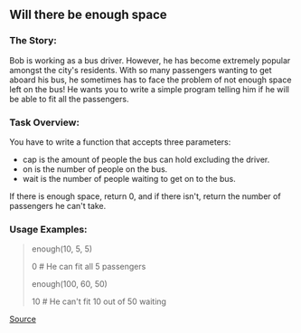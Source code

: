 ## Will there be enough space

### The Story:

Bob is working as a bus driver. However, he has become extremely popular amongst the city's residents. With so many passengers wanting to get aboard his bus, he sometimes has to face the problem of not enough space left on the bus! He wants you to write a simple program telling him if he will be able to fit all the passengers.

### Task Overview:

You have to write a function that accepts three parameters:

* cap is the amount of people the bus can hold excluding the driver.
* on is the number of people on the bus.
* wait is the number of people waiting to get on to the bus.

If there is enough space, return 0, and if there isn't, return the number of passengers he can't take.

### Usage Examples:

> enough(10, 5, 5)
>
> 0 # He can fit all 5 passengers
>
> enough(100, 60, 50)
>
> 10 # He can't fit 10 out of 50 waiting

[Source](https://www.codewars.com/kata/5875b200d520904a04000003/train/python)